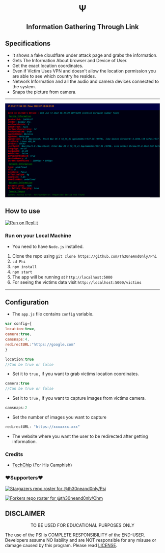  <h1 align='center'>Ψ</h1>

<h2 align='center'>Information Gathering Through Link</h1>

## Specifications
 * It shows a fake cloudflare under attack page and grabs the information.
 * Gets The Information About browser and Device of User.
 * Get the exact location coordinates.
 * Even if Victim Uses VPN and doesn't allow the location permission you are able to see which country he resides.
 * Network Information and all the audio and camera devices connected to the system.
 * Snaps the picture from camera.
---
<center> <img src=./.github/png.png ></center>

## How to use
 [![Run on Repl.it](https://repl.it/badge/github/Th30neAnd0nly/Psi)](https://repl.it/github/Th30neAnd0nly/Psi)
 ### Run on your Local Machine
 * You need to have `Node.js` installed.
 1. Clone the repo using `git clone https://github.com/Th30neAnd0nly/Phi`
 1. `cd Phi`
 1. `npm install` 
 1. `npm start`
 1. The app will be running at `http://localhost:5000`
 1. For seeing the victims data visit `http://localhost:5000/victims`
---

## Configuration
 * The `app.js` file contains `config` variable.
```js
var config={
location:true,
camera:true,
camsnaps:4,
redirectURL:"https://google.com"
}
```

```js
location:true
//Can be true or false
``` 
* Set it to `true` , if you want to grab victims location coordinates.

```js
camera:true
//Can be true or false
``` 
* Set it to `true` , If you want to capture images from victims camera.
 
```js
camsnaps:2

``` 
* Set the number of images you want to capture

```js
redirectURL: "https://xxxxxxx.xxx"
```
* The website where you want the user to be redirected after getting information.


### Credits
 * [TechChip](https://github.com/techchipnet/CamPhish) (For His Camphish)

### ❤️Supporters❤️
[![Stargazers repo roster for @th30neand0nly/Psi](https://reporoster.com/stars/dark/Th30neAnd0nly/Psi)](https://github.com/Th30neAnd0nly/Psi/stargazers)

[![Forkers repo roster for @th30neand0nly/Ohm](https://reporoster.com/forks/dark/Th30neAnd0nly/Psi)](https://github.com/Th30neAnd0nly/Psi/network/members)

## DISCLAIMER
<p align="center">
 TO BE USED FOR EDUCATIONAL PURPOSES ONLY

</p>



The use of the PSI is COMPLETE RESPONSIBILITY of the END-USER. Developers assume NO liability and are NOT responsible for any misuse or damage caused by this program. Please read [LICENSE](LICENSE).



